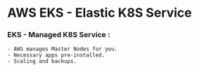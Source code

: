 # AWS EKS - Elastic K8S Service

### EKS - Managed K8S Service :
```
- AWS manages Master Nodes for you.
- Necessary apps pre-installed.
- Scaling and backups.
```
